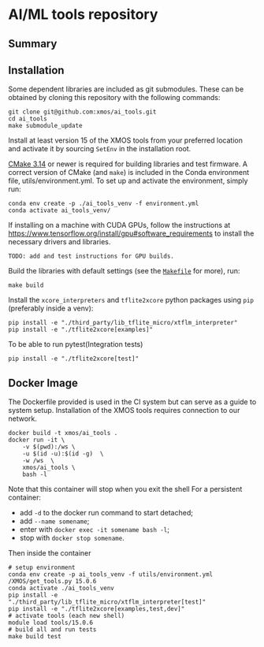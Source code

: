 AI/ML tools repository
======================

Summary
-------


Installation
------------
Some dependent libraries are included as git submodules.
These can be obtained by cloning this repository with the following commands:
```shell
git clone git@github.com:xmos/ai_tools.git
cd ai_tools
make submodule_update
```

Install at least version 15 of the XMOS tools from your preferred location and activate it by sourcing `SetEnv` in the installation root.

[CMake 3.14](https://cmake.org/download/) or newer is required for building libraries and test firmware.
A correct version of CMake (and `make`) is included in the Conda environment file, utils/environment.yml.
To set up and activate the environment, simply run:
```shell
conda env create -p ./ai_tools_venv -f environment.yml
conda activate ai_tools_venv/
```

If installing on a machine with CUDA GPUs, follow the instructions at https://www.tensorflow.org/install/gpu#software_requirements to install the necessary drivers and libraries.
```shell
TODO: add and test instructions for GPU builds.
```

Build the libraries with default settings (see the [`Makefile`](Makefile) for more), run:
```shell
make build
```

Install the `xcore_interpreters` and `tflite2xcore` python packages using `pip` (preferably inside a venv):
```shell
pip install -e "./third_party/lib_tflite_micro/xtflm_interpreter"
pip install -e "./tflite2xcore[examples]"
```

To be able to run pytest(Integration tests)
```shell
pip install -e "./tflite2xcore[test]"
```

Docker Image
------------

The Dockerfile provided is used in the CI system but can serve as a guide to system setup.
Installation of the XMOS tools requires connection to our network.

```shell
docker build -t xmos/ai_tools .
docker run -it \
    -v $(pwd):/ws \
    -u $(id -u):$(id -g)  \
    -w /ws  \
    xmos/ai_tools \
    bash -l
```

Note that this container will stop when you exit the shell
For a persistent container:
 - add `-d` to the docker run command to start detached;
 - add `--name somename`;
 - enter with `docker exec -it somename bash -l`;
 - stop with `docker stop somename`.

Then inside the container
```shell
# setup environment
conda env create -p ai_tools_venv -f utils/environment.yml
/XMOS/get_tools.py 15.0.6
conda activate ./ai_tools_venv
pip install -e "./third_party/lib_tflite_micro/xtflm_interpreter[test]"
pip install -e "./tflite2xcore[examples,test,dev]"
# activate tools (each new shell)
module load tools/15.0.6
# build all and run tests
make build test
```
